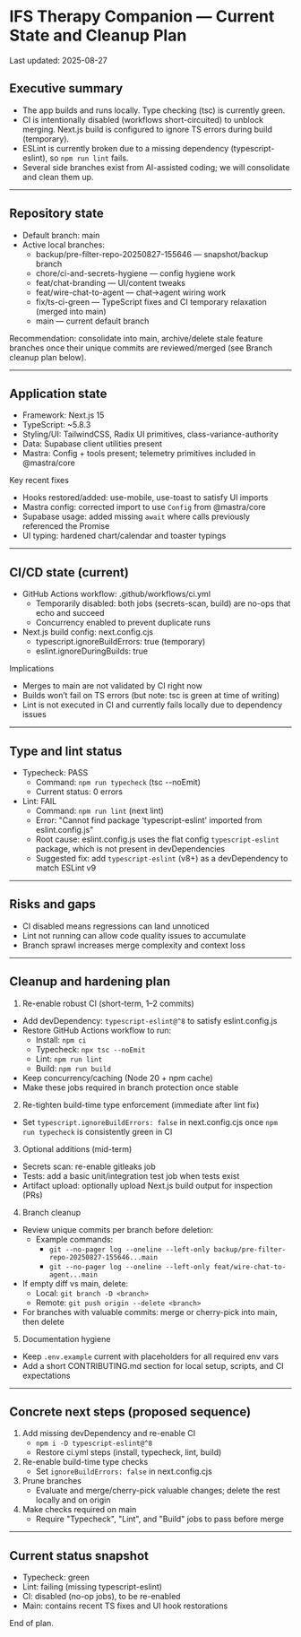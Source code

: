 # IFS Therapy Companion — Current State and Cleanup Plan

Last updated: 2025-08-27

## Executive summary
- The app builds and runs locally. Type checking (tsc) is currently green.
- CI is intentionally disabled (workflows short-circuited) to unblock merging. Next.js build is configured to ignore TS errors during build (temporary).
- ESLint is currently broken due to a missing dependency (typescript-eslint), so `npm run lint` fails.
- Several side branches exist from AI-assisted coding; we will consolidate and clean them up.

---

## Repository state
- Default branch: main
- Active local branches:
  - backup/pre-filter-repo-20250827-155646 — snapshot/backup branch
  - chore/ci-and-secrets-hygiene — config hygiene work
  - feat/chat-branding — UI/content tweaks
  - feat/wire-chat-to-agent — chat→agent wiring work
  - fix/ts-ci-green — TypeScript fixes and CI temporary relaxation (merged into main)
  - main — current default branch

Recommendation: consolidate into main, archive/delete stale feature branches once their unique commits are reviewed/merged (see Branch cleanup plan below).

---

## Application state
- Framework: Next.js 15
- TypeScript: ~5.8.3
- Styling/UI: TailwindCSS, Radix UI primitives, class-variance-authority
- Data: Supabase client utilities present
- Mastra: Config + tools present; telemetry primitives included in @mastra/core

Key recent fixes
- Hooks restored/added: use-mobile, use-toast to satisfy UI imports
- Mastra config: corrected import to use `Config` from @mastra/core
- Supabase usage: added missing `await` where calls previously referenced the Promise
- UI typing: hardened chart/calendar and toaster typings

---

## CI/CD state (current)
- GitHub Actions workflow: .github/workflows/ci.yml
  - Temporarily disabled: both jobs (secrets-scan, build) are no-ops that echo and succeed
  - Concurrency enabled to prevent duplicate runs
- Next.js build config: next.config.cjs
  - typescript.ignoreBuildErrors: true (temporary)
  - eslint.ignoreDuringBuilds: true

Implications
- Merges to main are not validated by CI right now
- Builds won’t fail on TS errors (but note: tsc is green at time of writing)
- Lint is not executed in CI and currently fails locally due to dependency issues

---

## Type and lint status
- Typecheck: PASS
  - Command: `npm run typecheck` (tsc --noEmit)
  - Current status: 0 errors
- Lint: FAIL
  - Command: `npm run lint` (next lint)
  - Error: "Cannot find package 'typescript-eslint' imported from eslint.config.js"
  - Root cause: eslint.config.js uses the flat config `typescript-eslint` package, which is not present in devDependencies
  - Suggested fix: add `typescript-eslint` (v8+) as a devDependency to match ESLint v9

---

## Risks and gaps
- CI disabled means regressions can land unnoticed
- Lint not running can allow code quality issues to accumulate
- Branch sprawl increases merge complexity and context loss

---

## Cleanup and hardening plan

1) Re-enable robust CI (short-term, 1–2 commits)
- Add devDependency: `typescript-eslint@^8` to satisfy eslint.config.js
- Restore GitHub Actions workflow to run:
  - Install: `npm ci`
  - Typecheck: `npx tsc --noEmit`
  - Lint: `npm run lint`
  - Build: `npm run build`
- Keep concurrency/caching (Node 20 + npm cache)
- Make these jobs required in branch protection once stable

2) Re-tighten build-time type enforcement (immediate after lint fix)
- Set `typescript.ignoreBuildErrors: false` in next.config.cjs once `npm run typecheck` is consistently green in CI

3) Optional additions (mid-term)
- Secrets scan: re-enable gitleaks job
- Tests: add a basic unit/integration test job when tests exist
- Artifact upload: optionally upload Next.js build output for inspection (PRs)

4) Branch cleanup
- Review unique commits per branch before deletion:
  - Example commands:
    - `git --no-pager log --oneline --left-only backup/pre-filter-repo-20250827-155646...main`
    - `git --no-pager log --oneline --left-only feat/wire-chat-to-agent...main`
- If empty diff vs main, delete:
  - Local: `git branch -D <branch>`
  - Remote: `git push origin --delete <branch>`
- For branches with valuable commits: merge or cherry-pick into main, then delete

5) Documentation hygiene
- Keep `.env.example` current with placeholders for all required env vars
- Add a short CONTRIBUTING.md section for local setup, scripts, and CI expectations

---

## Concrete next steps (proposed sequence)
1. Add missing devDependency and re-enable CI
   - `npm i -D typescript-eslint@^8`
   - Restore ci.yml steps (install, typecheck, lint, build)
2. Re-enable build-time type checks
   - Set `ignoreBuildErrors: false` in next.config.cjs
3. Prune branches
   - Evaluate and merge/cherry-pick valuable changes; delete the rest locally and on origin
4. Make checks required on main
   - Require "Typecheck", "Lint", and "Build" jobs to pass before merge

---

## Current status snapshot
- Typecheck: green
- Lint: failing (missing typescript-eslint)
- CI: disabled (no-op jobs), to be re-enabled
- Main: contains recent TS fixes and UI hook restorations

End of plan.

